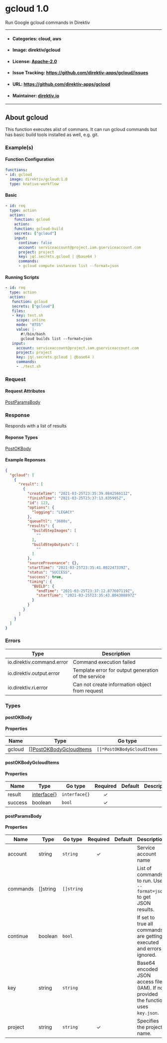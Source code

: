 
# gcloud 1.0

Run Google gcloud commands in Direktiv

---
- #### Categories: cloud, aws
- #### Image: direktiv/gcloud 
- #### License: [Apache-2.0](https://www.apache.org/licenses/LICENSE-2.0)
- #### Issue Tracking: https://github.com/direktiv-apps/gcloud/issues
- #### URL: https://github.com/direktiv-apps/gcloud
- #### Maintainer: [direktiv.io](https://www.direktiv.io)
---

## About gcloud

This function executes alist of commans. It can run gcloud commands but has basic build tools installed as well, e.g. git.


### Example(s)
  #### Function Configuration
  ```yaml
  functions:
  - id: gcloud
    image: direktiv/gcloud:1.0
    type: knative-workflow
  ```
   #### Basic
   ```yaml
   - id: req
     type: action
     action:
       function: gcloud
       action:
       function: gcloud-build
       secrets: ["gcloud"]
       input:
         continue: false
         account: serviceaccount@project.iam.gserviceaccount.com
         project: project
         key: jq(.secrets.gcloud | @base64 )
         commands:
         - gcloud compute instances list --format=json
   ```
   #### Running Scripts
   ```yaml
   - id: req
     type: action
     action:
      function: gcloud
      secrets: ["gcloud"]
      files:
      - key: test.sh
        scope: inline
        mode: "0755"
        value: |-
          #!/bin/bash
          gcloud builds list --format=json
      input:
        account: serviceaccount@project.iam.gserviceaccount.com
        project: project
        key: jq(.secrets.gcloud | @base64 )
        commands:
        - ./test.sh
   ```

### Request



#### Request Attributes
[PostParamsBody](#post-params-body)

### Response
  Responds with a list of results
#### Reponse Types
    
  

[PostOKBody](#post-o-k-body)
#### Example Reponses
    
```json
{
  "gcloud": [
    {
      "result": [
        {
          "createTime": "2021-03-25T23:35:39.884256611Z",
          "finishTime": "2021-03-25T23:37:13.835995Z",
          "id": 123,
          "options": {
            "logging": "LEGACY"
          },
          "queueTtl": "3600s",
          "results": {
            "buildStepImages": [
              ""
            ],
            "buildStepOutputs": [
              ""
            ]
          },
          "sourceProvenance": {},
          "startTime": "2021-03-25T23:35:41.802247339Z",
          "status": "SUCCESS",
          "success": true,
          "timing": {
            "BUILD": {
              "endTime": "2021-03-25T23:37:12.877607119Z",
              "startTime": "2021-03-25T23:35:43.804308897Z"
            }
          }
        }
      ]
    }
  ]
}
```

### Errors
| Type | Description
|------|---------|
| io.direktiv.command.error | Command execution failed |
| io.direktiv.output.error | Template error for output generation of the service |
| io.direktiv.ri.error | Can not create information object from request |


### Types
#### <span id="post-o-k-body"></span> postOKBody

  



**Properties**

| Name | Type | Go type | Required | Default | Description | Example |
|------|------|---------|:--------:| ------- |-------------|---------|
| gcloud | [][PostOKBodyGcloudItems](#post-o-k-body-gcloud-items)| `[]*PostOKBodyGcloudItems` |  | |  |  |


#### <span id="post-o-k-body-gcloud-items"></span> postOKBodyGcloudItems

  



**Properties**

| Name | Type | Go type | Required | Default | Description | Example |
|------|------|---------|:--------:| ------- |-------------|---------|
| result | [interface{}](#interface)| `interface{}` | ✓ | |  |  |
| success | boolean| `bool` | ✓ | |  |  |


#### <span id="post-params-body"></span> postParamsBody

  



**Properties**

| Name | Type | Go type | Required | Default | Description | Example |
|------|------|---------|:--------:| ------- |-------------|---------|
| account | string| `string` | ✓ | | Service account name | `sa@myproject.iam.gserviceaccount.com` |
| commands | []string| `[]string` |  | | List of commands to run. Use `--format=json` to get JSON results. | `gcloud compute instances list --format=json` |
| continue | boolean| `bool` |  | | If set to true all commands are getting executed and errors ignored. | `true` |
| key | string| `string` |  | | Base64 encoded JSON access file (IAM). If not provided the function uses `key.json`. |  |
| project | string| `string` | ✓ | | Specifies the project name. | `my-project-234` |

 
